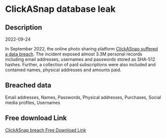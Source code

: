 # ClickASnap database leak

## Description

2022-09-24

In September 2022, the online photo sharing platform <a href="https://blog.clickasnap.com/2022/10/14/clickasnap-website-breach-24-09-22/" target="_blank" rel="noopener">ClickASnap suffered a data breach</a>. The incident exposed almost 3.3M personal records including email addresses, usernames and passwords stored as SHA-512 hashes. Further, a collection of paid subscriptions were also included and contained names, physical addresses and amounts paid.

## Breached data

Email addresses, Names, Passwords, Physical addresses, Purchases, Social media profiles, Usernames

## Free download Link

[ClickASnap breach Free Download Link](https://tinyurl.com/2b2k277t)